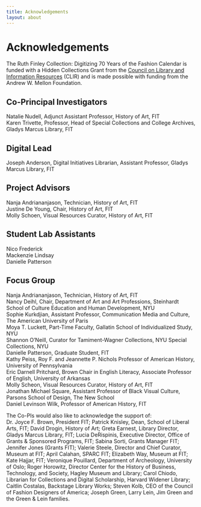 ```yaml
---
title: Acknowledgements
layout: about
---
```

# Acknowledgements
The Ruth Finley Collection: Digitizing 70 Years of the Fashion Calendar is funded with a Hidden Collections Grant from the [Council on Library and Information Resources](https://www.clir.org/) (CLIR) and is made possible with funding from the Andrew W. Mellon Foundation.

## Co-Principal Investigators
Natalie Nudell, Adjunct Assistant Professor, History of Art, FIT  
Karen Trivette, Professor, Head of Special Collections and College Archives, Gladys Marcus Library, FIT  

## Digital Lead
Joseph Anderson, Digital Initiatives Librarian, Assistant Professor, Gladys Marcus Library, FIT  

## Project Advisors
Nanja Andriananjason, Technician, History of Art, FIT  
Justine De Young, Chair, History of Art, FIT  
Molly Schoen, Visual Resources Curator, History of Art, FIT  

## Student Lab Assistants
Nico Frederick  
Mackenzie Lindsay  
Danielle Patterson  

## Focus Group
Nanja Andriananjason, Technician, History of Art, FIT  
Nancy Deihl, Chair, Department of Art and Art Professions, Steinhardt School of Culture Education and Human Development, NYU  
Sophie Kurkdjian, Assistant Professor, Communication Media and Culture, The American University of Paris  
Moya T. Luckett, Part-Time Faculty, Gallatin School of Individualized Study, NYU  
Shannon O’Neill, Curator for Tamiment-Wagner Collections, NYU Special Collections, NYU  
Danielle Patterson, Graduate Student, FIT  
Kathy Peiss, Roy F. and Jeannette P. Nichols Professor of American History, University of Pennsylvania  
Eric Darnell Pritchard, Brown Chair in English Literacy, Associate Professor of English, University of Arkansas  
Molly Scheon, Visual Resources Curator, History of Art, FIT  
Jonathan Michael Square, Assistant Professor of Black Visual Culture, Parsons School of Design, The New School  
Daniel Levinson Wilk, Professor of American History, FIT  


The Co-PIs would also like to acknowledge the support of:  
Dr. Joyce F. Brown, President FIT; Patrick Knisley, Dean, School of Liberal Arts, FIT; David Drogin, History of Art; Greta Earnest, Library Director, Gladys Marcus Library, FIT; Lucia DeRispinis, Executive Director, Office of Grants & Sponsored Programs, FIT; Sabina Sorti, Grants Manager FIT; Jennifer Jones (Grants FIT); Valerie Steele, Director and Chief Curator, Museum at FIT; April Calahan, SPARC FIT; Elizabeth Way, Museum at FIT; Kate Hajjar, FIT; Veronique Pouillard, Department of Archeology, University of Oslo; Roger Horowitz, Director Center for the History of Business, Technology, and Society, Hagley Museum and Library; Carol Chiodo, Librarian for Collections and Digital Scholarship, Harvard Widener Library; Caitlin Costalas, Backstage Library Works; Steven Kolb, CEO of the Council of Fashion Designers of America; Joseph Green, Larry Lein, Jim Green and the Green & Lein families.
